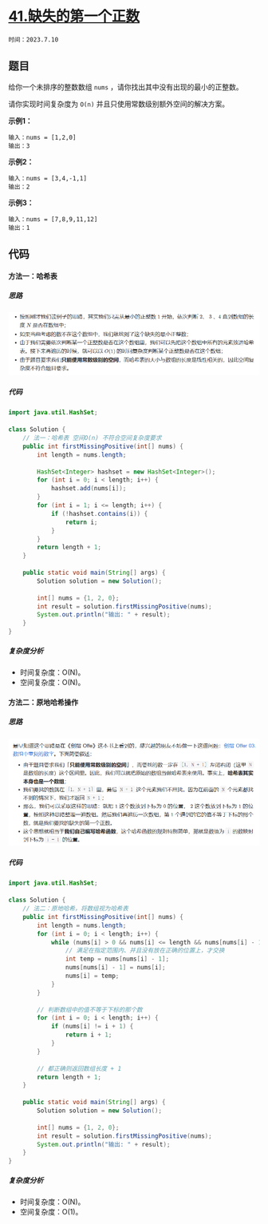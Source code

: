 # [41.缺失的第一个正数](https://leetcode.cn/problems/first-missing-positive/)

`时间：2023.7.10`

## 题目

给你一个未排序的整数数组 `nums` ，请你找出其中没有出现的最小的正整数。

请你实现时间复杂度为 `O(n)` 并且只使用常数级别额外空间的解决方案。

**示例1：**

```
输入：nums = [1,2,0]
输出：3
```

**示例2：**

```
输入：nums = [3,4,-1,1]
输出：2
```

**示例3：**

```
输入：nums = [7,8,9,11,12]
输出：1
```

## 代码

#### 方法一：哈希表

##### 思路

![1](pictures/1.png)

##### 代码

```java
import java.util.HashSet;

class Solution {
    // 法一：哈希表 空间O(n) 不符合空间复杂度要求
    public int firstMissingPositive(int[] nums) {
        int length = nums.length;

        HashSet<Integer> hashset = new HashSet<Integer>();
        for (int i = 0; i < length; i++) {
            hashset.add(nums[i]);
        }
        for (int i = 1; i <= length; i++) {
            if (!hashset.contains(i)) {
                return i;
            }
        }
        return length + 1;
    }

    public static void main(String[] args) {
        Solution solution = new Solution();
    
        int[] nums = {1, 2, 0};
        int result = solution.firstMissingPositive(nums);
        System.out.println("输出: " + result);
    }
}
```

##### 复杂度分析

- 时间复杂度：O(N)。
- 空间复杂度：O(N)。

#### 方法二：原地哈希操作

##### 思路

![2](pictures/2.png)

##### 代码

```java
import java.util.HashSet;

class Solution {
    // 法二：原地哈希，将数组视为哈希表
    public int firstMissingPositive(int[] nums) {
        int length = nums.length;
        for (int i = 0; i < length; i++) {
            while (nums[i] > 0 && nums[i] <= length && nums[nums[i] - 1] != nums[i]) {
                // 满足在指定范围内、并且没有放在正确的位置上，才交换
                int temp = nums[nums[i] - 1];
                nums[nums[i] - 1] = nums[i];
                nums[i] = temp;
            }
        }

        // 判断数组中的值不等于下标的那个数
        for (int i = 0; i < length; i++) {
            if (nums[i] != i + 1) {
                return i + 1;
            }
        }

        // 都正确则返回数组长度 + 1
        return length + 1;
    }

    public static void main(String[] args) {
        Solution solution = new Solution();
    
        int[] nums = {1, 2, 0};
        int result = solution.firstMissingPositive(nums);
        System.out.println("输出: " + result);
    }
}
```

##### 复杂度分析

- 时间复杂度：O(N)。
- 空间复杂度：O(1)。